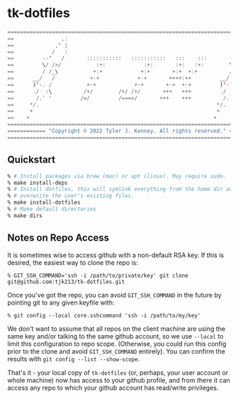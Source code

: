 # tk-dotfiles
``` Java
====================================================================================
==               ,:                                                         ,:    ==
==             ,' |                                                       ,' |    ==
==            /   :                                                      /   :    ==
==         --'   /       :::::::::::   :::::::::::   :::    :::       --'   /     ==
==         \/ />/           :+:            :+:       :+:   :+:        \/ />/      ==
==         / /_\           +:+            +:+       +:+  +:+          / /_\       ==
==      __/   /           +-+            +-+       ++++:++         __/   /        ==
==      )'-. /           +-+            +-+       +-+  +-+         )'-. /         ==
==      ./  :\          /+/        /+/ /+/       +++   +++         ./  :\         ==
==       /.' '         /=/         /====/       +++    +++          /.' '         ==
==     */.                                                        */.             ==
==     +                                                          +               ==
==    +                                                          +                ==
====================================================================================
============ "Copyright © 2022 Tyler J. Kenney. All rights reserved." ==============
====================================================================================
```

## Quickstart

``` bash
% # Install packages via brew (mac) or apt (linux). May require sudo.
% make install-deps
% # Install dotfiles, this will symlink everything from the home dir and therefore
% # overwrite the user's existing files.
% make install-dotfiles
% # Make default directories
% make dirs
```
## Notes on Repo Access

It is sometimes wise to access github with a non-default RSA key. If this is desired, the easiest way to clone the repo is:

```
% GIT_SSH_COMMAND='ssh -i /path/to/private/key' git clone git@github.com:tjk213/tk-dotfiles.git
```

Once you've got the repo, you can avoid `GIT_SSH_COMMAND` in the future by pointing git to any given keyfile with:

```
% git config --local core.sshcommand 'ssh -i /path/to/my/key'
```

We don't want to assume that all repos on the client machine are using the same key and/or talking to the same github account, so we use `--local` to limit this configuration to repo scope. (Otherwise, you could run this config prior to the clone and avoid `GIT_SSH_COMMAND` entirely). You can confirm the results with `git config --list --show-scope`.

That's it - your local copy of `tk-dotfiles` (or, perhaps, your user account or whole machine) now has access to your github profile, and from there it can access any repo to which your github account has read/write privileges.
